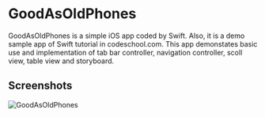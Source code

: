 GoodAsOldPhones
==========

GoodAsOldPhones is a simple iOS app coded by Swift. Also, it is a demo sample app of Swift tutorial in codeschool.com. This app demonstates basic use and implementation of tab bar controller, navigation controller, scoll view, table view and storyboard.

## Screenshots
![GoodAsOldPhones](https://github.com/soapyigu/30SwiftProjects/Project%2001%20-%20GoodAsOldPhones/GoodAsOldPhones.gif)